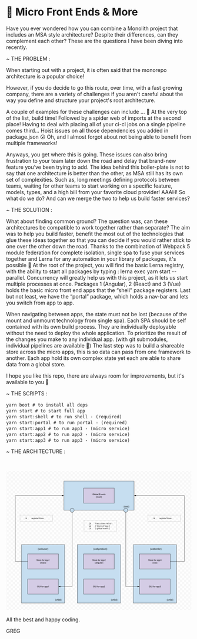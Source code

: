 # 🔩 Micro Front Ends & More

Have you ever wondered how you can combine a Monolith project that includes an MSA style architecture? Despite their differences, can they complement each other? These are the questions I have been diving into recently.

~ THE PROBLEM :

When starting out with a project, it is often said that the monorepo architecture is a popular choice!

However, if you do decide to go this route, over time, with a fast growing company, there are a variety of challenges if you aren't careful about the way you define and structure your project's root architecture.

A couple of examples for these challenges can include ... 🤔
At the very top of the list, build time! Followed by a spider web of imports at the second place! Having to deal with placing all of your ci-cl jobs on a single pipeline comes third… Hoist issues on all those dependencies you added in package.json 😮 Oh, and I almost forgot about not being able to benefit from multiple frameworks!

Anyways, you get where this is going. These issues can also bring frustration to your team later down the road and delay that brand-new feature you’ve been trying to add. The idea behind this boiler-plate is not to say that one architecture is better than the other, as MSA still has its own set of complexities. Such as, long meetings defining protocols between teams, waiting for other teams to start working on a specific feature, models, types, and a high bill from your favorite cloud provider! AAAH! So what do we do? And can we merge the two to help us build faster services?

~ THE SOLUTION :

What about finding common ground? The question was, can these architectures be compatible to work together rather than separate? The aim was to help you build faster, benefit the most out of the technologies that glue these ideas together so that you can decide if you would rather stick to one over the other down the road. Thanks to the combination of Webpack 5 module federation for complete isolation, single spa to fuse your services together and Lerna for any automation in your library of packages, it's possible 🙂 At the root of the project, you will find the basic Lerna registry, with the ability to start all packages by typing : lerna exec yarn start --parallel. Concurrency will greatly help us with this project, as it lets us start multiple processes at once. Packages 1 (Angular), 2 (React) and 3 (Vue) holds the basic micro front end apps that the “shell” package registers. Last but not least, we have the “portal” package, which holds a nav-bar and lets you switch from app to app.

When navigating between apps, the state must not be lost (because of the mount and unmount technology from single spa).
Each SPA should be self contained with its own build process.
They are individually deployable without the need to deploy the whole application. To prioritize the result of the changes you make to any individual app. (with git submodules, individual pipelines are available 🙂)
The last step was to build a shareable store across the micro apps, this is so data can pass from one framework to another. Each app hold its own complex state yet each are able to share data from a global store. 

I hope you like this repo, there are always room for improvements, but it's available to you 🙂

~ THE SCRIPTS :

```shell 
yarn boot # to install all deps
yarn start # to start full app
yarn start:shell # to run shell - (required)
yarn start:portal # to run portal - (required)
yarn start:app1 # to run app1 - (micro service)
yarn start:app2 # to run app2 - (micro service)
yarn start:app3 # to run app3 - (micro service)
```

~ THE ARCHITECTURE :

<br>

![](./documentation/architecture.png)

All the best and happy coding.

GREG

